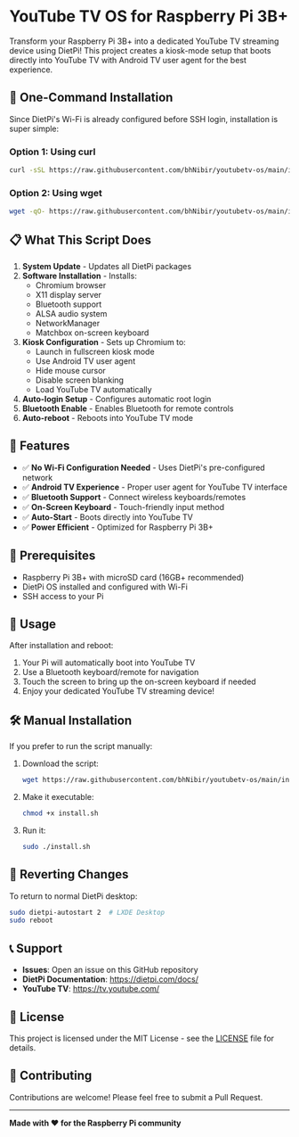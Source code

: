 # YouTube TV OS for Raspberry Pi 3B+

Transform your Raspberry Pi 3B+ into a dedicated YouTube TV streaming device using DietPi! This project creates a kiosk-mode setup that boots directly into YouTube TV with Android TV user agent for the best experience.

## 🚀 One-Command Installation

Since DietPi's Wi-Fi is already configured before SSH login, installation is super simple:

### Option 1: Using curl
```bash
curl -sSL https://raw.githubusercontent.com/bhNibir/youtubetv-os/main/install.sh | bash
```

### Option 2: Using wget
```bash
wget -qO- https://raw.githubusercontent.com/bhNibir/youtubetv-os/main/install.sh | bash
```

## 📋 What This Script Does

1. **System Update** - Updates all DietPi packages
2. **Software Installation** - Installs:
   - Chromium browser
   - X11 display server
   - Bluetooth support
   - ALSA audio system
   - NetworkManager
   - Matchbox on-screen keyboard
3. **Kiosk Configuration** - Sets up Chromium to:
   - Launch in fullscreen kiosk mode
   - Use Android TV user agent
   - Hide mouse cursor
   - Disable screen blanking
   - Load YouTube TV automatically
4. **Auto-login Setup** - Configures automatic root login
5. **Bluetooth Enable** - Enables Bluetooth for remote controls
6. **Auto-reboot** - Reboots into YouTube TV mode

## 🎯 Features

- ✅ **No Wi-Fi Configuration Needed** - Uses DietPi's pre-configured network
- ✅ **Android TV Experience** - Proper user agent for YouTube TV interface
- ✅ **Bluetooth Support** - Connect wireless keyboards/remotes
- ✅ **On-Screen Keyboard** - Touch-friendly input method
- ✅ **Auto-Start** - Boots directly into YouTube TV
- ✅ **Power Efficient** - Optimized for Raspberry Pi 3B+

## 🔧 Prerequisites

- Raspberry Pi 3B+ with microSD card (16GB+ recommended)
- DietPi OS installed and configured with Wi-Fi
- SSH access to your Pi

## 📱 Usage

After installation and reboot:
1. Your Pi will automatically boot into YouTube TV
2. Use a Bluetooth keyboard/remote for navigation
3. Touch the screen to bring up the on-screen keyboard if needed
4. Enjoy your dedicated YouTube TV streaming device!

## 🛠️ Manual Installation

If you prefer to run the script manually:

1. Download the script:
   ```bash
   wget https://raw.githubusercontent.com/bhNibir/youtubetv-os/main/install.sh
   ```

2. Make it executable:
   ```bash
   chmod +x install.sh
   ```

3. Run it:
   ```bash
   sudo ./install.sh
   ```

## 🔄 Reverting Changes

To return to normal DietPi desktop:
```bash
sudo dietpi-autostart 2  # LXDE Desktop
sudo reboot
```

## 📞 Support

- **Issues**: Open an issue on this GitHub repository
- **DietPi Documentation**: https://dietpi.com/docs/
- **YouTube TV**: https://tv.youtube.com/

## 📄 License

This project is licensed under the MIT License - see the [LICENSE](LICENSE) file for details.

## 🤝 Contributing

Contributions are welcome! Please feel free to submit a Pull Request.

---

**Made with ❤️ for the Raspberry Pi community**
